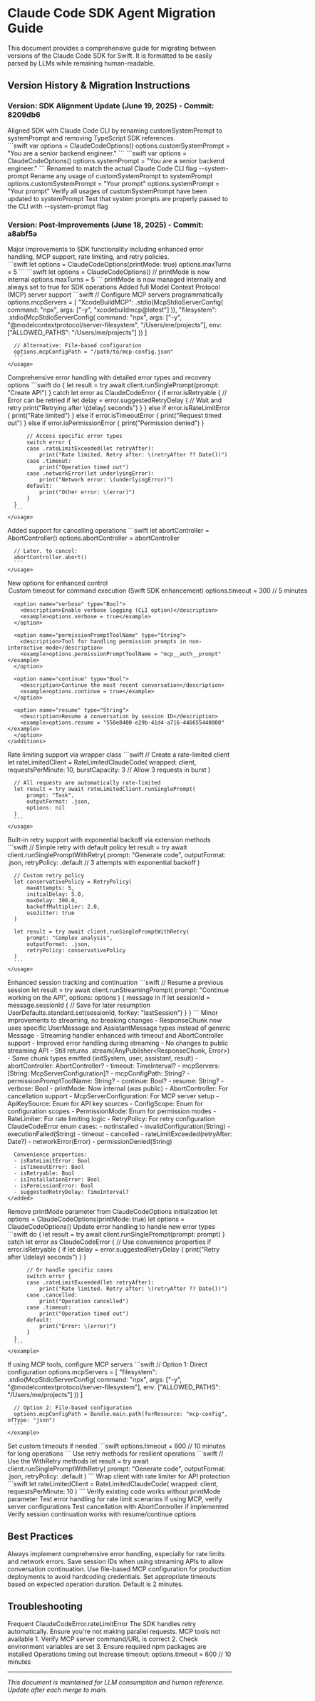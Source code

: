 # Claude Code SDK Agent Migration Guide

This document provides a comprehensive guide for migrating between versions of the Claude Code SDK for Swift. It is formatted to be easily parsed by LLMs while remaining human-readable.

## Version History & Migration Instructions

### Version: SDK Alignment Update (June 19, 2025) - Commit: 8209db6

<migration-guide version="sdk-alignment" date="2025-06-19" commit="8209db6">

<summary>
Aligned SDK with Claude Code CLI by renaming customSystemPrompt to systemPrompt and removing TypeScript SDK references.
</summary>

<breaking-changes>
  <change category="options-property-rename">
    <before>
      ```swift
      var options = ClaudeCodeOptions()
      options.customSystemPrompt = "You are a senior backend engineer."
      ```
    </before>
    <after>
      ```swift
      var options = ClaudeCodeOptions()
      options.systemPrompt = "You are a senior backend engineer."
      ```
    </after>
    <reason>Renamed to match the actual Claude Code CLI flag --system-prompt</reason>
  </change>
</breaking-changes>

<migration-steps>
  <step number="1">
    <title>Update System Prompt Property</title>
    <description>Rename any usage of customSystemPrompt to systemPrompt</description>
    <code-change>
      <from>options.customSystemPrompt = "Your prompt"</from>
      <to>options.systemPrompt = "Your prompt"</to>
    </code-change>
  </step>
</migration-steps>

<testing-checklist>
  <item>Verify all usages of customSystemPrompt have been updated to systemPrompt</item>
  <item>Test that system prompts are properly passed to the CLI with --system-prompt flag</item>
</testing-checklist>

</migration-guide>

### Version: Post-Improvements (June 18, 2025) - Commit: a8abf5a

<migration-guide version="post-improvements" date="2025-06-18" commit="a8abf5a">

<summary>
Major improvements to SDK functionality including enhanced error handling, MCP support, rate limiting, and retry policies.
</summary>

<breaking-changes>
  <change category="options-structure">
    <before>
      ```swift
      let options = ClaudeCodeOptions(printMode: true)
      options.maxTurns = 5
      ```
    </before>
    <after>
      ```swift
      let options = ClaudeCodeOptions()  // printMode is now internal
      options.maxTurns = 5
      ```
    </after>
    <reason>printMode is now managed internally and always set to true for SDK operations</reason>
  </change>
</breaking-changes>

<new-features>
  <feature name="MCP-Server-Support">
    <description>Added full Model Context Protocol (MCP) server support</description>
    <usage>
      ```swift
      // Configure MCP servers programmatically
      options.mcpServers = [
          "XcodeBuildMCP": .stdio(McpStdioServerConfig(
              command: "npx",
              args: ["-y", "xcodebuildmcp@latest"]
          )),
          "filesystem": .stdio(McpStdioServerConfig(
              command: "npx",
              args: ["-y", "@modelcontextprotocol/server-filesystem", "/Users/me/projects"],
              env: ["ALLOWED_PATHS": "/Users/me/projects"]
          ))
      ]
      
      // Alternative: File-based configuration
      options.mcpConfigPath = "/path/to/mcp-config.json"
      ```
    </usage>
  </feature>

  <feature name="Enhanced-Error-Handling">
    <description>Comprehensive error handling with detailed error types and recovery options</description>
    <usage>
      ```swift
      do {
          let result = try await client.runSinglePrompt(prompt: "Create API")
      } catch let error as ClaudeCodeError {
          if error.isRetryable {
              // Error can be retried
              if let delay = error.suggestedRetryDelay {
                  // Wait and retry
                  print("Retrying after \(delay) seconds")
              }
          } else if error.isRateLimitError {
              print("Rate limited")
          } else if error.isTimeoutError {
              print("Request timed out")
          } else if error.isPermissionError {
              print("Permission denied")
          }
          
          // Access specific error types
          switch error {
          case .rateLimitExceeded(let retryAfter):
              print("Rate limited. Retry after: \(retryAfter ?? Date())")
          case .timeout:
              print("Operation timed out")
          case .networkError(let underlyingError):
              print("Network error: \(underlyingError)")
          default:
              print("Other error: \(error)")
          }
      }
      ```
    </usage>
  </feature>

  <feature name="Abort-Controller">
    <description>Added support for cancelling operations</description>
    <usage>
      ```swift
      let abortController = AbortController()
      options.abortController = abortController
      
      // Later, to cancel:
      abortController.abort()
      ```
    </usage>
  </feature>

  <feature name="Additional-CLI-Options">
    <description>New options for enhanced control</description>
    <additions>
      <option name="timeout" type="TimeInterval">
        <description>Custom timeout for command execution (Swift SDK enhancement)</description>
        <example>options.timeout = 300 // 5 minutes</example>
      </option>
      
      <option name="verbose" type="Bool">
        <description>Enable verbose logging (CLI option)</description>
        <example>options.verbose = true</example>
      </option>
      
      <option name="permissionPromptToolName" type="String">
        <description>Tool for handling permission prompts in non-interactive mode</description>
        <example>options.permissionPromptToolName = "mcp__auth__prompt"</example>
      </option>
      
      <option name="continue" type="Bool">
        <description>Continue the most recent conversation</description>
        <example>options.continue = true</example>
      </option>
      
      <option name="resume" type="String">
        <description>Resume a conversation by session ID</description>
        <example>options.resume = "550e8400-e29b-41d4-a716-446655440000"</example>
      </option>
    </additions>
  </feature>

  <feature name="Rate-Limiting">
    <description>Rate limiting support via wrapper class</description>
    <usage>
      ```swift
      // Create a rate-limited client
      let rateLimitedClient = RateLimitedClaudeCode(
          wrapped: client,
          requestsPerMinute: 10,
          burstCapacity: 3 // Allow 3 requests in burst
      )
      
      // All requests are automatically rate-limited
      let result = try await rateLimitedClient.runSinglePrompt(
          prompt: "Task",
          outputFormat: .json,
          options: nil
      )
      ```
    </usage>
  </feature>
  
  <feature name="Retry-Logic">
    <description>Built-in retry support with exponential backoff via extension methods</description>
    <usage>
      ```swift
      // Simple retry with default policy
      let result = try await client.runSinglePromptWithRetry(
          prompt: "Generate code",
          outputFormat: .json,
          retryPolicy: .default // 3 attempts with exponential backoff
      )
      
      // Custom retry policy
      let conservativePolicy = RetryPolicy(
          maxAttempts: 5,
          initialDelay: 5.0,
          maxDelay: 300.0,
          backoffMultiplier: 2.0,
          useJitter: true
      )
      
      let result = try await client.runSinglePromptWithRetry(
          prompt: "Complex analysis",
          outputFormat: .json,
          retryPolicy: conservativePolicy
      )
      ```
    </usage>
  </feature>

  <feature name="Session-Management">
    <description>Enhanced session tracking and continuation</description>
    <usage>
      ```swift
      // Resume a previous session
      let result = try await client.runStreamingPrompt(
          prompt: "Continue working on the API",
          options: options
      ) { message in
          if let sessionId = message.sessionId {
              // Save for later resumption
              UserDefaults.standard.set(sessionId, forKey: "lastSession")
          }
      }
      ```
    </usage>
  </feature>
</new-features>

<api-changes>
  <change name="Streaming-Output">
    <description>Minor improvements to streaming, no breaking changes</description>
    <internal-changes>
      - ResponseChunk now uses specific UserMessage and AssistantMessage types instead of generic Message
      - Streaming handler enhanced with timeout and AbortController support
      - Improved error handling during streaming
    </internal-changes>
    <public-api>
      - No changes to public streaming API
      - Still returns .stream(AnyPublisher&lt;ResponseChunk, Error&gt;)
      - Same chunk types emitted (initSystem, user, assistant, result)
    </public-api>
  </change>

  <change name="ClaudeCodeOptions-Properties">
    <added>
      - abortController: AbortController?
      - timeout: TimeInterval?
      - mcpServers: [String: McpServerConfiguration]?
      - mcpConfigPath: String?
      - permissionPromptToolName: String?
      - continue: Bool?
      - resume: String?
      - verbose: Bool
    </added>
    <modified>
      - printMode: Now internal (was public)
    </modified>
  </change>

  <change name="New-Types">
    <added>
      - AbortController: For cancellation support
      - McpServerConfiguration: For MCP server setup
      - ApiKeySource: Enum for API key sources
      - ConfigScope: Enum for configuration scopes
      - PermissionMode: Enum for permission modes
      - RateLimiter: For rate limiting logic
      - RetryPolicy: For retry configuration
    </added>
  </change>

  <change name="Error-Handling">
    <added>
      ClaudeCodeError enum cases:
      - notInstalled
      - invalidConfiguration(String)
      - executionFailed(String)
      - timeout
      - cancelled
      - rateLimitExceeded(retryAfter: Date?)
      - networkError(Error)
      - permissionDenied(String)
      
      Convenience properties:
      - isRateLimitError: Bool
      - isTimeoutError: Bool
      - isRetryable: Bool
      - isInstallationError: Bool
      - isPermissionError: Bool
      - suggestedRetryDelay: TimeInterval?
    </added>
  </change>
</api-changes>

<migration-steps>
  <step number="1">
    <title>Update Option Initialization</title>
    <description>Remove printMode parameter from ClaudeCodeOptions initialization</description>
    <code-change>
      <from>let options = ClaudeCodeOptions(printMode: true)</from>
      <to>let options = ClaudeCodeOptions()</to>
    </code-change>
  </step>

  <step number="2">
    <title>Add Error Handling</title>
    <description>Update error handling to handle new error types</description>
    <example>
      ```swift
      do {
          let result = try await client.runSinglePrompt(prompt: prompt)
      } catch let error as ClaudeCodeError {
          // Use convenience properties
          if error.isRetryable {
              if let delay = error.suggestedRetryDelay {
                  print("Retry after \(delay) seconds")
              }
          }
          
          // Or handle specific cases
          switch error {
          case .rateLimitExceeded(let retryAfter):
              print("Rate limited. Retry after: \(retryAfter ?? Date())")
          case .cancelled:
              print("Operation cancelled")
          case .timeout:
              print("Operation timed out")
          default:
              print("Error: \(error)")
          }
      }
      ```
    </example>
  </step>

  <step number="3">
    <title>Optional: Add MCP Support</title>
    <description>If using MCP tools, configure MCP servers</description>
    <example>
      ```swift
      // Option 1: Direct configuration
      options.mcpServers = [
          "filesystem": .stdio(McpStdioServerConfig(
              command: "npx",
              args: ["-y", "@modelcontextprotocol/server-filesystem"],
              env: ["ALLOWED_PATHS": "/Users/me/projects"]
          ))
      ]
      
      // Option 2: File-based configuration
      options.mcpConfigPath = Bundle.main.path(forResource: "mcp-config", ofType: "json")
      ```
    </example>
  </step>

  <step number="4">
    <title>Optional: Configure Timeouts</title>
    <description>Set custom timeouts if needed</description>
    <example>
      ```swift
      options.timeout = 600 // 10 minutes for long operations
      ```
    </example>
  </step>
  
  <step number="5">
    <title>Optional: Add Retry Support</title>
    <description>Use retry methods for resilient operations</description>
    <example>
      ```swift
      // Use the WithRetry methods
      let result = try await client.runSinglePromptWithRetry(
          prompt: "Generate code",
          outputFormat: .json,
          retryPolicy: .default
      )
      ```
    </example>
  </step>
  
  <step number="6">
    <title>Optional: Add Rate Limiting</title>
    <description>Wrap client with rate limiter for API protection</description>
    <example>
      ```swift
      let rateLimitedClient = RateLimitedClaudeCode(
          wrapped: client,
          requestsPerMinute: 10
      )
      ```
    </example>
  </step>
</migration-steps>

<testing-checklist>
  <item>Verify existing code works without printMode parameter</item>
  <item>Test error handling for rate limit scenarios</item>
  <item>If using MCP, verify server configurations</item>
  <item>Test cancellation with AbortController if implemented</item>
  <item>Verify session continuation works with resume/continue options</item>
</testing-checklist>

</migration-guide>

## Best Practices

<best-practices>
  <practice name="Error-Handling">
    Always implement comprehensive error handling, especially for rate limits and network errors.
  </practice>
  
  <practice name="Session-Management">
    Save session IDs when using streaming APIs to allow conversation continuation.
  </practice>
  
  <practice name="MCP-Configuration">
    Use file-based MCP configuration for production deployments to avoid hardcoding credentials.
  </practice>
  
  <practice name="Timeouts">
    Set appropriate timeouts based on expected operation duration. Default is 2 minutes.
  </practice>
</best-practices>

## Troubleshooting

<troubleshooting>
  <issue name="Rate-Limit-Errors">
    <symptom>Frequent ClaudeCodeError.rateLimitError</symptom>
    <solution>The SDK handles retry automatically. Ensure you're not making parallel requests.</solution>
  </issue>
  
  <issue name="MCP-Connection-Failed">
    <symptom>MCP tools not available</symptom>
    <solution>
      1. Verify MCP server command/URL is correct
      2. Check environment variables are set
      3. Ensure required npm packages are installed
    </solution>
  </issue>
  
  <issue name="Timeout-Errors">
    <symptom>Operations timing out</symptom>
    <solution>Increase timeout: options.timeout = 600 // 10 minutes</solution>
  </issue>
</troubleshooting>

---

*This document is maintained for LLM consumption and human reference. Update after each merge to main.*